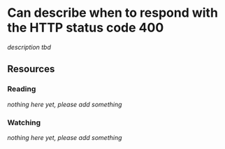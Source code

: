 # Can describe when to respond with the HTTP status code 400
_description tbd_
## Resources
### Reading
_nothing here yet, please add something_
### Watching
_nothing here yet, please add something_
